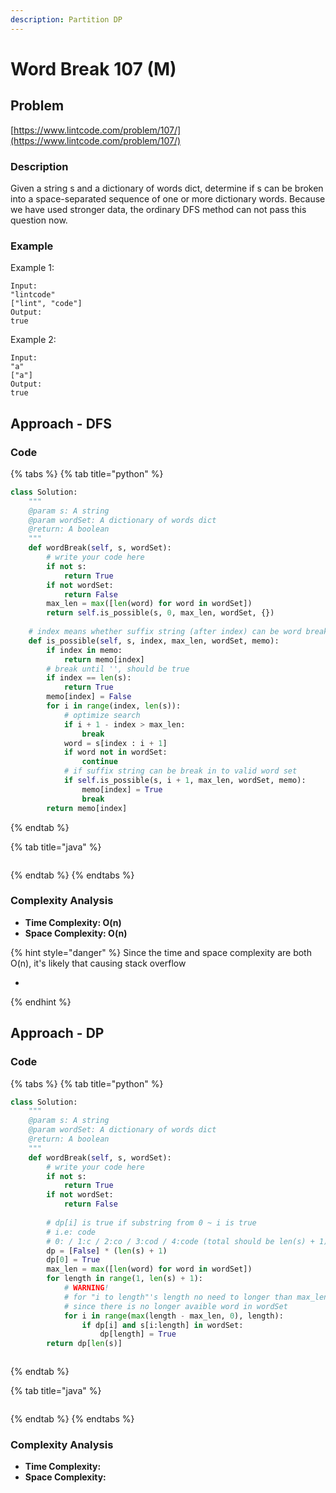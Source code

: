 ```yaml
---
description: Partition DP
---
```


# Word Break 107 \(M\)

## Problem

[https://www.lintcode.com/problem/107/](https://www.lintcode.com/problem/107/)

### Description

Given a string s and a dictionary of words dict, determine if s can be broken into a space-separated sequence of one or more dictionary words. Because we have used stronger data, the ordinary DFS method can not pass this question now.

### Example

Example 1:

```text
Input:  
"lintcode"
["lint", "code"]
Output:  
true
```

Example 2:

```text
Input: 
"a"
["a"]
Output: 
true	
```

## Approach - DFS



### Code

{% tabs %}
{% tab title="python" %}
```python
class Solution:
    """
    @param s: A string
    @param wordSet: A dictionary of words dict
    @return: A boolean
    """
    def wordBreak(self, s, wordSet):
        # write your code here
        if not s:
            return True
        if not wordSet:
            return False
        max_len = max([len(word) for word in wordSet])
        return self.is_possible(s, 0, max_len, wordSet, {})
    
    # index means whether suffix string (after index) can be word break 
    def is_possible(self, s, index, max_len, wordSet, memo):
        if index in memo:
            return memo[index]
        # break until '', should be true
        if index == len(s):
            return True
        memo[index] = False
        for i in range(index, len(s)):
            # optimize search
            if i + 1 - index > max_len:
                break
            word = s[index : i + 1]
            if word not in wordSet:
                continue
            # if suffix string can be break in to valid word set
            if self.is_possible(s, i + 1, max_len, wordSet, memo):
                memo[index] = True
                break
        return memo[index]
```
{% endtab %}

{% tab title="java" %}
```

```
{% endtab %}
{% endtabs %}

### Complexity Analysis

* **Time Complexity: O\(n\)**
* **Space Complexity: O\(n\)**

{% hint style="danger" %}
Since the time and space complexity are both O\(n\), it's likely that causing stack overflow

* 
{% endhint %}

## Approach - DP

### Code

{% tabs %}
{% tab title="python" %}
```python
class Solution:
    """
    @param s: A string
    @param wordSet: A dictionary of words dict
    @return: A boolean
    """
    def wordBreak(self, s, wordSet):
        # write your code here
        if not s:
            return True
        if not wordSet:
            return False
        
        # dp[i] is true if substring from 0 ~ i is true
        # i.e: code
        # 0: / 1:c / 2:co / 3:cod / 4:code (total should be len(s) + 1)
        dp = [False] * (len(s) + 1)
        dp[0] = True
        max_len = max([len(word) for word in wordSet])
        for length in range(1, len(s) + 1):
            # WARNING!
            # for "i to length"'s length no need to longer than max_len
            # since there is no longer avaible word in wordSet
            for i in range(max(length - max_len, 0), length):
                if dp[i] and s[i:length] in wordSet:
                    dp[length] = True
        return dp[len(s)]



```
{% endtab %}

{% tab title="java" %}
```

```
{% endtab %}
{% endtabs %}

### Complexity Analysis

* **Time Complexity:**
* **Space Complexity:**

